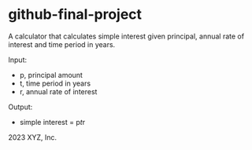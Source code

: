 # github-final-project

A calculator that calculates simple interest given principal, annual rate of interest and time period in years.

Input:
* p, principal amount
* t, time period in years
* r, annual rate of interest

Output:
* simple interest = p*t*r

2023 XYZ, Inc.
